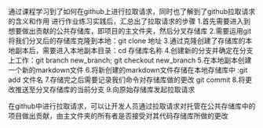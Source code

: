 通过课程学习到了如何在github上进行拉取请求，同时也了解到了github拉取请求的含义和作用
进行作业练习实践后，汇总出了拉取请求的步骤
1.首先需要进入到想要做出贡献的公共存储库，即项目的主文件夹，然后分叉存储库
2.需要运用git将我们分叉后的存储库克隆到本地：git clone 地址
3.通过克隆创建了存储库的本地副本后，需要进入本地副本目录：cd 存储库名称
4.创建新的分支并确定在分支上工作：git branch new_branch; git checkout new_branch
5.在本地副本创建一个新的markdown文件
6.将新创建的markdown文件存储在本地存储库中 :git add 文件名
7.存储完之后需要记录我们命令对存储库做的更改 git commit
8.将更改推送至分叉存储库的当前分支
9.向原始存储库发起拉取请求

在github中进行拉取请求，可以让开发人员通过拉取请求对托管在公共存储库中的项目做出贡献，由主文件夹的所有者是否接受对其代码存储库所做的更改